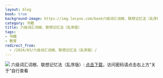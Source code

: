 ```yaml
---
layout: blog
book: true
background-image: https://img.locyoo.com/book六级词汇词根、联想记忆法（乱序版）.jpg
category: 书籍
title: 六级词汇词根、联想记忆法（乱序版）
tags:
- 书籍
- 教育
redirect_from:
  - /2024/03/六级词汇词根、联想记忆法（乱序版）/
---
```

![](https://img.locyoo.com/book六级词汇词根、联想记忆法（乱序版）.jpg)
六级词汇词根、联想记忆法（乱序版）: <a name = "ref1" href="https://url18.ctfile.com/f/50983618-1380724753-d3ac3b?p=3619">点击下载</a>，访问密码请点击右上方“关于”自行查看